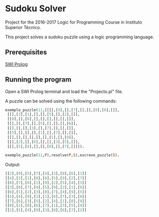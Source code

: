 # Sudoku Solver

Project for the 2016-2017 Logic for Programming Course in Instituto Superior Técnico. 

This project solves a sudoku puzzle using a logic programming language.

## Prerequisites

[SWI Prolog](https://www.swi-prolog.org/)

## Running the program

Open a SWI Prolog terminal and load the "Projecto.pl" file.

A puzzle can be solved using the following commands:
```prolog
exemplo_puzzle(11,[[[],[9],[],[7],[],[],[8],[6],[]],
 [[],[3],[1],[],[],[5],[],[2],[]],
 [[8],[],[6],[],[],[],[],[],[]],
 [[],[],[7],[],[5],[],[],[],[6]],
 [[],[],[],[3],[],[7],[],[],[]],
 [[5],[],[],[],[1],[],[7],[],[]],
 [[],[],[],[],[],[],[1],[],[9]],
 [[],[2],[],[6],[],[],[3],[5],[]],
 [[],[5],[4],[],[],[8],[],[7],[]]]).
```

```prolog
exemplo_puzzle(11,P),resolve(P,S),escreve_puzzle(S).
```

Output:

```python
[[2],[9],[5],[7],[4],[3],[8],[6],[1]]
[[4],[3],[1],[8],[6],[5],[9],[2],[7]]
[[8],[7],[6],[1],[9],[2],[5],[4],[3]]
[[3],[8],[7],[4],[5],[9],[2],[1],[6]]
[[6],[1],[2],[3],[8],[7],[4],[9],[5]]
[[5],[4],[9],[2],[1],[6],[7],[3],[8]]
[[7],[6],[3],[5],[2],[4],[1],[8],[9]]
[[9],[2],[8],[6],[7],[1],[3],[5],[4]]
[[1],[5],[4],[9],[3],[8],[6],[7],[2]]
```

